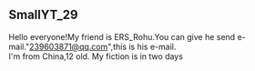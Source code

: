 ## SmallYT_29
Hello everyone!My friend is ERS_Rohu.You can give he send e-mail."239603871@qq.com",this is his e-mail.  
I'm from China,12 old.
My fiction is in two days 
